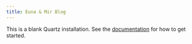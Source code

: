 ```yaml
---
title: Euna & Mir Blog
---
```




This is a blank Quartz installation.
See the [documentation](https://quartz.jzhao.xyz) for how to get started.
